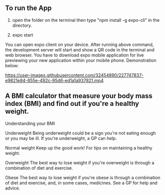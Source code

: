 ## To run the App

1. open the folder on the terminal then type "npm install -g expo-cli" in the directory.

2. expo start

You can open expo client on your device. After running above command, the development server will start and show a QR code in the terminal and web browser.
You have to download expo mobile application for live previewing your new application within your mobile phone. Demonstration below:


https://user-images.githubusercontent.com/32454890/227747837-e9821e84-855e-492c-95d6-ed1a1a937821.mp4


## A BMI calculator that measure your body mass index (BMI) and find out if you're a healthy weight.

Understanding your BMI 

Underweight
Being underweight could be a sign you're not eating enough or you may be ill. If you're underweight, a GP can help.

Normal weight
Keep up the good work! For tips on maintaining a healthy weight.

Overweight
The best way to lose weight if you're overweight is through a combination of diet and exercise.

Obese
The best way to lose weight if you're obese is through a combination of diet and exercise, and, in some cases, medicines. See a GP for help and advice.



